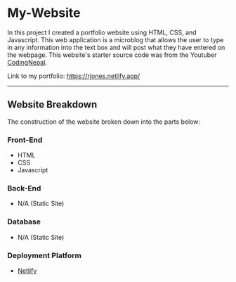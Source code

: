 # My-Website

In this project I created a portfolio website using HTML, CSS, and Javascript. This web application is a microblog that allows the user to type in any information into the text box and will post what they have entered on the webpage. This website's starter source code was from the Youtuber [CodingNepal](https://www.youtube.com/channel/UCk7xIEmd3MeyhIu2StLX5yA).

Link to my portfolio: https://rjones.netlify.app/


---

## Website Breakdown

The construction of the website broken down into the parts below:

### Front-End

- HTML
- CSS
- Javascript


### Back-End 

- N/A (Static Site)


### Database 

- N/A (Static Site)

### Deployment Platform

- [Netlify](https://app.netlify.com/)

